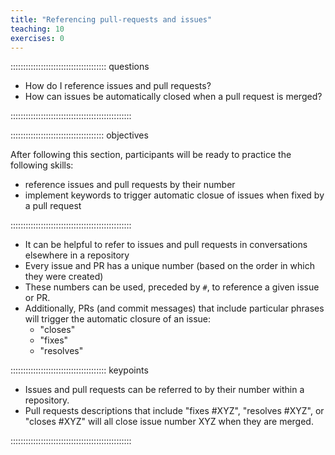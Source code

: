 ```yaml
---
title: "Referencing pull-requests and issues"
teaching: 10
exercises: 0
---
```


:::::::::::::::::::::::::::::::::::::: questions 

- How do I reference issues and pull requests?
- How can issues be automatically closed when a pull request is merged?

::::::::::::::::::::::::::::::::::::::::::::::::

::::::::::::::::::::::::::::::::::::: objectives

After following this section, participants will be ready to practice the following skills:

- reference issues and pull requests by their number
- implement keywords to trigger automatic closue of issues when fixed by a pull request

::::::::::::::::::::::::::::::::::::::::::::::::

- It can be helpful to refer to issues and pull requests in conversations elsewhere in a repository
- Every issue and PR has a unique number (based on the order in which they were created)
- These numbers can be used, preceded by `#`, to reference a given issue or PR.
- Additionally, PRs (and commit messages) that include particular phrases will trigger the automatic closure of an issue:
  - "closes"
  - "fixes"
  - "resolves"


:::::::::::::::::::::::::::::::::::::: keypoints 

- Issues and pull requests can be referred to by their number within a repository.
- Pull requests descriptions that include "fixes #XYZ", "resolves #XYZ", or "closes #XYZ" will all close issue number XYZ when they are merged.

::::::::::::::::::::::::::::::::::::::::::::::::
